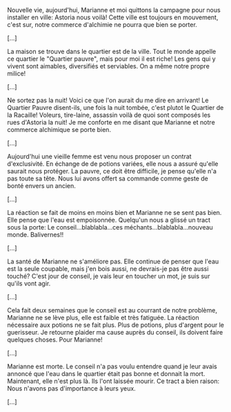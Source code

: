 Nouvelle vie, aujourd'hui, Marianne et moi quittons la campagne pour nous
installer en ville: Astoria nous voilà!
Cette ville est toujours en mouvement, c'est sur, notre commerce d'alchimie
ne pourra que bien se porter.

[...]

La maison se trouve dans le quartier est de la ville. Tout le monde appelle ce
quartier le "Quartier pauvre", mais pour moi il est riche! Les gens qui y vivent
sont aimables, diversifiés et serviables. On a même notre propre milice!

[...]

Ne sortez pas la nuit! Voici ce que l'on aurait du me dire en arrivant! Le Quartier
Pauvre disent-ils, une fois la nuit tombée, c'est plutot le Quartier de la Racaille!
Voleurs, tire-laine, assassin voilà de quoi sont composés les rues d'Astoria la nuit!
Je me conforte en me disant que Marianne et notre commerce alchimique se porte bien.

[...]

Aujourd'hui une vieille femme est venu nous proposer un contrat d'exclusivité.
En échange de de potions variées, elle nous a assuré qu'elle saurait nous protéger.
La pauvre, ce doit être difficile, je pense qu'elle n'a pas toute sa tête. Nous lui
avons offert sa commande comme geste de bonté envers un ancien.

[...]

La réaction se fait de moins en moins bien et Marianne ne se sent pas bien. Elle pense
que l'eau est empoisonnée.
Quelqu'un nous a glissé un tract sous la porte:
Le conseil...blablabla...ces méchants...blablabla...nouveau monde. Balivernes!!

[...]

La santé de Marianne ne s'améliore pas. Elle continue de penser que l'eau est la seule
coupable, mais j'en bois aussi, ne devrais-je pas être aussi touché?
C'est jour de conseil, je vais leur en toucher un mot, je suis sur qu'ils vont agir.

[...]

Cela fait deux semaines que le conseil est au courrant de notre problème, Marianne ne
se lève plus, elle est faible et très fatiguée. La réaction nécessaire aux potions ne
se fait plus. Plus de potions, plus d'argent pour le guerisseur. Je retourne plaider
ma cause auprès du conseil, ils doivent faire quelques choses. Pour Marianne!

[...]

Marianne est morte. Le conseil n'a pas voulu entendre quand je leur avais
annoncé que l'eau dans le quartier était pas bonne et donnait la mort.
Maintenant, elle n'est plus là.
Ils l'ont laissée mourir.
Ce tract a bien raison: Nous n'avons pas d'importance à leurs yeux.

[...]


